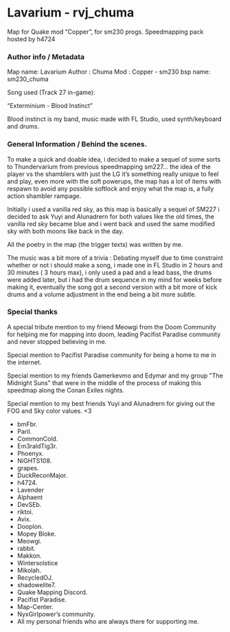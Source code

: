 # Lavarium - rvj_chuma

Map for Quake mod “Copper”, for sm230 progs. Speedmapping pack hosted by h4724

### Author info / Metadata

Map name: Lavarium
Author : Chuma
Mod : Copper - sm230
bsp name: sm230_chuma

Song used (Track 27 in-game): 

“Exterminium - Blood Instinct”

 Blood instinct is my band, music made with FL Studio, used synth/keyboard and drums.

### General Information / Behind the scenes.

To make a quick and doable idea, i decided to make a sequel of some sorts to Thundervarium from previous speedmapping sm227… the idea of the player vs the shamblers with just the LG it’s something really unique to feel and play, even more with the soft powerups, the map has a lot of items with respawn to avoid any possible softlock and enjoy what the map is, a fully action shambler rampage.

Initially i used a vanilla red sky, as this map is basically a sequel of SM227 i decided to ask Yuyi and Alunadrern for both values like the old times, the vanilla red sky became blue and i went back and used the same modified sky with both moons like back in the day.

All the poetry in the map (the trigger texts) was written by me.

The music was a bit more of a trivia : Debating myself due to time constraint whether or not i should make a song, i made one in FL Studio in 2 hours and 30 minutes ( 3 hours max), i only used a pad and a lead bass, the drums were added later, but i had the drum sequence in my mind for weeks before making it, eventually the song got a second version with a bit more of kick drums and a volume adjustment in the end being a bit more subtle.

### Special thanks

A special tribute mention to my friend Meowgi from the Doom Community for helping me for mapping into doom, leading Pacifist Paradise community and never stopped believing in me. 

Special mention to Pacifist Paradise community for being a home to me in the internet.

Special mention to my friends Gamerkevmo and Edymar and my group "The Midnight Suns" that were in the middle of the process of making this speedmap along the Conan Exiles nights.

Special mention to my best friends Yuyi and Alunadrern for giving out the FOG and Sky color values. <3

- bmFbr.
- Paril.
- CommonCold.
- Em3raldTig3r.
- Phoenyx.
- NiGHTS108.
- grapes.
- DuckReconMajor.
- h4724.
- Lavender
- Alphaent
- DevSEb.
- riktoi.
- Avix.
- Dooplon.
- Mopey Bloke.
- Meowgi.
- rabbit.
- Makkon.
- Wintersolstice
- Mikolah.
- RecycledOJ.
- shadowelite7.
- Quake Mapping Discord.
- Pacifist Paradise.
- Map-Center.
- NyxGirlpower’s community.
- All my personal friends who are always there for supporting me.
